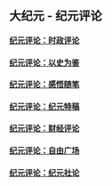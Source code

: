 ## 大纪元 - 纪元评论

#### [纪元评论：时政评论](indexes/nsc1025/README.md?01110330)
#### [纪元评论：以史为鉴](indexes/nsc1028/README.md?01110330)
#### [纪元评论：感悟随笔](indexes/nsc1035/README.md?01110330)
#### [纪元评论：纪元特稿](indexes/nsc424/README.md?01110330)
#### [纪元评论：财经评论](indexes/nsc1026/README.md?01110330)
#### [纪元评论：自由广场](indexes/nsc993/README.md?01110330)
#### [纪元评论：纪元社论](indexes/nsc422/README.md?01110330)
